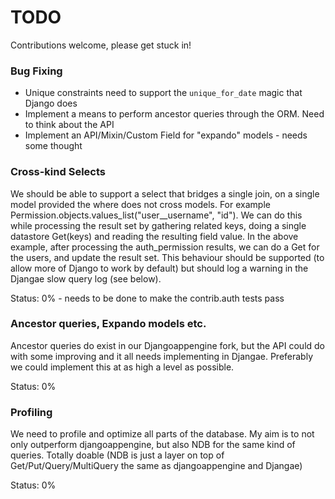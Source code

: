 
# TODO

Contributions welcome, please get stuck in!


### Bug Fixing

* Unique constraints need to support the `unique_for_date` magic that Django does
* Implement a means to perform ancestor queries through the ORM. Need to think about the API
* Implement an API/Mixin/Custom Field for "expando" models - needs some thought


### Cross-kind Selects

We should be able to support a select that bridges a single join, on a single model provided the where does not cross
models. For example Permission.objects.values_list("user__username", "id"). We can do this while processing the result
set by gathering related keys, doing a single datastore Get(keys) and reading the resulting field value. In the above
example, after processing the auth_permission results, we can do a Get for the users, and update the result set. This
behaviour should be supported (to allow more of Django to work by default) but should log a warning in the Djangae slow
query log (see below).

Status: 0% - needs to be done to make the contrib.auth tests pass


### Ancestor queries, Expando models etc.

Ancestor queries do exist in our Djangoappengine fork, but the API could do with some improving and it all needs
implementing in Djangae. Preferably we could implement this at as high a level as possible.

Status: 0%


### Profiling

We need to profile and optimize all parts of the database. My aim is to not only outperform djangoappengine, but also
NDB for the same kind of queries. Totally doable (NDB is just a layer on top of Get/Put/Query/MultiQuery the same as
djangoappengine and Djangae)

Status: 0%
